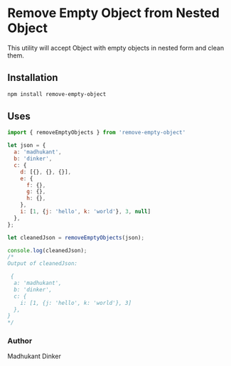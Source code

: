 # Remove Empty Object from Nested Object

This utility will accept Object with empty objects in nested form and clean them.

## Installation

```sh
npm install remove-empty-object
```

## Uses

```js
import { removeEmptyObjects } from 'remove-empty-object'

let json = {
  a: 'madhukant',
  b: 'dinker',
  c: {
    d: [{}, {}, {}],
    e: {
      f: {},
      g: {},
      h: {},
    },
    i: [1, {j: 'hello', k: 'world'}, 3, null]
  },
};

let cleanedJson = removeEmptyObjects(json);

console.log(cleanedJson);
/*
Output of cleanedJson:

 {
  a: 'madhukant',
  b: 'dinker',
  c: {
    i: [1, {j: 'hello', k: 'world'}, 3]
  },
}
*/

```


### Author
Madhukant Dinker
